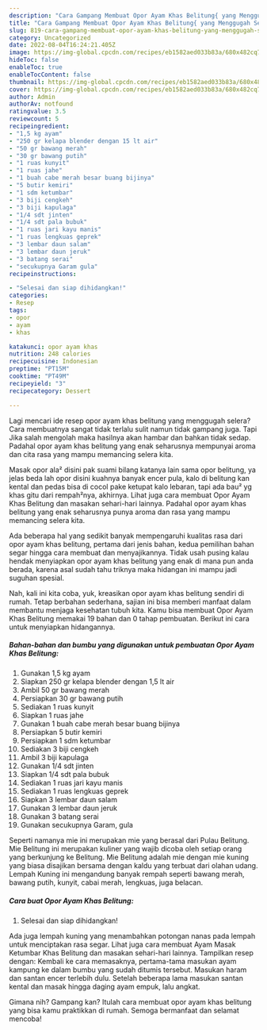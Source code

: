 ```yaml
---
description: "Cara Gampang Membuat Opor Ayam Khas Belitung{ yang Menggugah Selera,  Menu Buat lebaran"
title: "Cara Gampang Membuat Opor Ayam Khas Belitung{ yang Menggugah Selera,  Menu Buat lebaran"
slug: 819-cara-gampang-membuat-opor-ayam-khas-belitung-yang-menggugah-selera-menu-buat-lebaran
category: Uncategorized
date: 2022-08-04T16:24:21.405Z
image: https://img-global.cpcdn.com/recipes/eb1582aed033b83a/680x482cq70/opor-ayam-khas-belitung-foto-resep-utama.jpg
hideToc: false
enableToc: true
enableTocContent: false
thumbnail: https://img-global.cpcdn.com/recipes/eb1582aed033b83a/680x482cq70/opor-ayam-khas-belitung-foto-resep-utama.jpg
cover: https://img-global.cpcdn.com/recipes/eb1582aed033b83a/680x482cq70/opor-ayam-khas-belitung-foto-resep-utama.jpg
author: Admin
authorAv: notfound
ratingvalue: 3.5
reviewcount: 5
recipeingredient:
- "1,5 kg ayam"
- "250 gr kelapa blender dengan 15 lt air"
- "50 gr bawang merah"
- "30 gr bawang putih"
- "1 ruas kunyit"
- "1 ruas jahe"
- "1 buah cabe merah besar buang bijinya"
- "5 butir kemiri"
- "1 sdm ketumbar"
- "3 biji cengkeh"
- "3 biji kapulaga"
- "1/4 sdt jinten"
- "1/4 sdt pala bubuk"
- "1 ruas jari kayu manis"
- "1 ruas lengkuas geprek"
- "3 lembar daun salam"
- "3 lembar daun jeruk"
- "3 batang serai"
- "secukupnya Garam gula"
recipeinstructions:

- "Selesai dan siap dihidangkan!"
categories:
- Resep
tags:
- opor
- ayam
- khas

katakunci: opor ayam khas 
nutrition: 248 calories
recipecuisine: Indonesian
preptime: "PT15M"
cooktime: "PT49M"
recipeyield: "3"
recipecategory: Dessert

---
```



Lagi mencari ide resep opor ayam khas belitung yang menggugah selera? Cara membuatnya sangat tidak terlalu sulit namun tidak gampang juga. Tapi Jika salah mengolah maka hasilnya akan hambar dan bahkan tidak sedap. Padahal opor ayam khas belitung yang enak seharusnya mempunyai aroma dan cita rasa yang mampu memancing selera kita.


Masak opor ala² disini pak suami bilang katanya lain sama opor belitung, ya jelas beda lah opor disini kuahnya banyak encer pula, kalo di belitung kan kental dan pedas bisa di cocol pake ketupat kalo lebaran, tapi ada bau² yg khas gitu dari rempah²nya, akhirnya. Lihat juga cara membuat Opor Ayam Khas Belitung dan masakan sehari-hari lainnya. Padahal opor ayam khas belitung yang enak seharusnya punya aroma dan rasa yang mampu memancing selera kita.

Ada beberapa hal yang sedikit banyak mempengaruhi kualitas rasa dari opor ayam khas belitung, pertama dari jenis bahan, kedua pemilihan bahan segar hingga cara membuat dan menyajikannya. Tidak usah pusing kalau hendak menyiapkan opor ayam khas belitung yang enak di mana pun anda berada, karena asal sudah tahu triknya maka hidangan ini mampu jadi suguhan spesial.


Nah, kali ini kita coba, yuk, kreasikan opor ayam khas belitung sendiri di rumah. Tetap berbahan sederhana, sajian ini bisa memberi manfaat dalam membantu menjaga kesehatan tubuh kita. Kamu bisa membuat Opor Ayam Khas Belitung memakai 19 bahan dan 0 tahap pembuatan. Berikut ini cara untuk menyiapkan hidangannya.

<!--inarticleads1-->

##### Bahan-bahan dan bumbu yang digunakan untuk pembuatan Opor Ayam Khas Belitung:

1. Gunakan 1,5 kg ayam
1. Siapkan 250 gr kelapa blender dengan 1,5 lt air
1. Ambil 50 gr bawang merah
1. Persiapkan 30 gr bawang putih
1. Sediakan 1 ruas kunyit
1. Siapkan 1 ruas jahe
1. Gunakan 1 buah cabe merah besar buang bijinya
1. Persiapkan 5 butir kemiri
1. Persiapkan 1 sdm ketumbar
1. Sediakan 3 biji cengkeh
1. Ambil 3 biji kapulaga
1. Gunakan 1/4 sdt jinten
1. Siapkan 1/4 sdt pala bubuk
1. Sediakan 1 ruas jari kayu manis
1. Sediakan 1 ruas lengkuas geprek
1. Siapkan 3 lembar daun salam
1. Gunakan 3 lembar daun jeruk
1. Gunakan 3 batang serai
1. Gunakan secukupnya Garam, gula


Seperti namanya mie ini merupakan mie yang berasal dari Pulau Belitung. Mie Belitung ini merupakan kuliner yang wajib dicoba oleh setiap orang yang berkunjung ke Belitung. Mie Belitung adalah mie dengan mie kuning yang biasa disajikan bersama dengan kaldu yang terbuat dari olahan udang. Lempah Kuning ini mengandung banyak rempah seperti bawang merah, bawang putih, kunyit, cabai merah, lengkuas, juga belacan. 

<!--inarticleads2-->

##### Cara buat Opor Ayam Khas Belitung:


1. Selesai dan siap dihidangkan!

Ada juga lempah kuning yang menambahkan potongan nanas pada lempah untuk menciptakan rasa segar. Lihat juga cara membuat Ayam Masak Ketumbar Khas Belitung dan masakan sehari-hari lainnya. Tampilkan resep dengan: Kembali ke cara memasaknya, pertama-tama masukan ayam kampung ke dalam bumbu yang sudah ditumis tersebut. Masukan haram dan santan encer terlebih dulu. Setelah beberapa lama masukan santan kental dan masak hingga daging ayam empuk, lalu angkat. 

Gimana nih? Gampang kan? Itulah cara membuat opor ayam khas belitung yang bisa kamu praktikkan di rumah. Semoga bermanfaat dan selamat mencoba!
